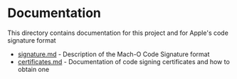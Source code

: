 # Documentation

This directory contains documentation for this project and for Apple's code signature format

* [signature.md](signature.md) - Description of the Mach-O Code Signature format
* [certificates.md](certificates.md) - Documentation of code signing certificates and how to obtain one
